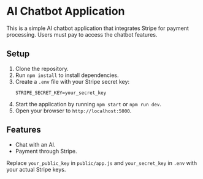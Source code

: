 # AI Chatbot Application

This is a simple AI chatbot application that integrates Stripe for payment processing. Users must pay to access the chatbot features.

## Setup
1. Clone the repository.
2. Run `npm install` to install dependencies.
3. Create a `.env` file with your Stripe secret key:
   ```
   STRIPE_SECRET_KEY=your_secret_key
   ```
4. Start the application by running `npm start` or `npm run dev`.
5. Open your browser to `http://localhost:5000`.

## Features
- Chat with an AI.
- Payment through Stripe.

Replace `your_public_key` in `public/app.js` and `your_secret_key` in `.env` with your actual Stripe keys.
